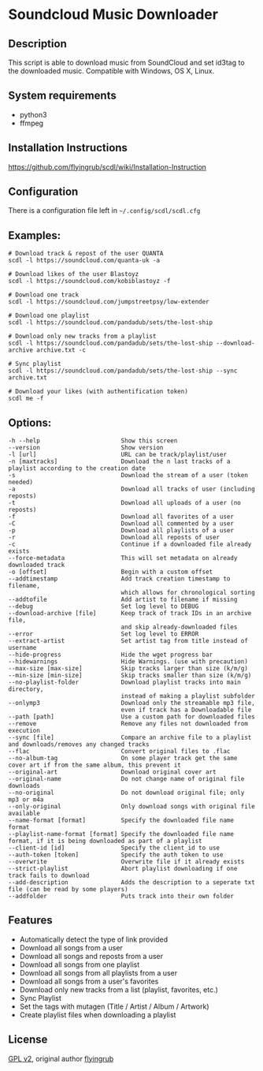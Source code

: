 # Soundcloud Music Downloader
## Description

This script is able to download music from SoundCloud and set id3tag to the downloaded music.
Compatible with Windows, OS X, Linux.


## System requirements

* python3
* ffmpeg

## Installation Instructions
https://github.com/flyingrub/scdl/wiki/Installation-Instruction

## Configuration
There is a configuration file left in `~/.config/scdl/scdl.cfg`

## Examples:
```
# Download track & repost of the user QUANTA
scdl -l https://soundcloud.com/quanta-uk -a

# Download likes of the user Blastoyz
scdl -l https://soundcloud.com/kobiblastoyz -f

# Download one track
scdl -l https://soundcloud.com/jumpstreetpsy/low-extender

# Download one playlist
scdl -l https://soundcloud.com/pandadub/sets/the-lost-ship

# Download only new tracks from a playlist
scdl -l https://soundcloud.com/pandadub/sets/the-lost-ship --download-archive archive.txt -c

# Sync playlist
scdl -l https://soundcloud.com/pandadub/sets/the-lost-ship --sync archive.txt

# Download your likes (with authentification token)
scdl me -f
```

## Options:
```
-h --help                       Show this screen
--version                       Show version
-l [url]                        URL can be track/playlist/user
-n [maxtracks]                  Download the n last tracks of a playlist according to the creation date
-s                              Download the stream of a user (token needed)
-a                              Download all tracks of user (including reposts)
-t                              Download all uploads of a user (no reposts)
-f                              Download all favorites of a user
-C                              Download all commented by a user
-p                              Download all playlists of a user
-r                              Download all reposts of user
-c                              Continue if a downloaded file already exists
--force-metadata                This will set metadata on already downloaded track
-o [offset]                     Begin with a custom offset
--addtimestamp                  Add track creation timestamp to filename,
                                which allows for chronological sorting
--addtofile                     Add artist to filename if missing
--debug                         Set log level to DEBUG
--download-archive [file]       Keep track of track IDs in an archive file,
                                and skip already-downloaded files
--error                         Set log level to ERROR
--extract-artist                Set artist tag from title instead of username
--hide-progress                 Hide the wget progress bar
--hidewarnings                  Hide Warnings. (use with precaution)
--max-size [max-size]           Skip tracks larger than size (k/m/g)
--min-size [min-size]           Skip tracks smaller than size (k/m/g)
--no-playlist-folder            Download playlist tracks into main directory,
                                instead of making a playlist subfolder
--onlymp3                       Download only the streamable mp3 file,
                                even if track has a Downloadable file
--path [path]                   Use a custom path for downloaded files
--remove                        Remove any files not downloaded from execution
--sync [file]	                Compare an archive file to a playlist and downloads/removes any changed tracks
--flac                          Convert original files to .flac
--no-album-tag                  On some player track get the same cover art if from the same album, this prevent it
--original-art                  Download original cover art
--original-name                 Do not change name of original file downloads
--no-original                   Do not download original file; only mp3 or m4a
--only-original                 Only download songs with original file available
--name-format [format]          Specify the downloaded file name format
--playlist-name-format [format] Specify the downloaded file name format, if it is being downloaded as part of a playlist
--client-id [id]                Specify the client_id to use
--auth-token [token]            Specify the auth token to use
--overwrite                     Overwrite file if it already exists
--strict-playlist               Abort playlist downloading if one track fails to download
--add-description               Adds the description to a seperate txt file (can be read by some players)
--addfolder                     Puts track into their own folder
```


## Features
* Automatically detect the type of link provided
* Download all songs from a user
* Download all songs and reposts from a user
* Download all songs from one playlist
* Download all songs from all playlists from a user
* Download all songs from a user's favorites
* Download only new tracks from a list (playlist, favorites, etc.)
* Sync Playlist
* Set the tags with mutagen (Title / Artist / Album / Artwork)
* Create playlist files when downloading a playlist


## License

[GPL v2](https://www.gnu.org/licenses/gpl-2.0.txt), original author [flyingrub](https://github.com/flyingrub)
